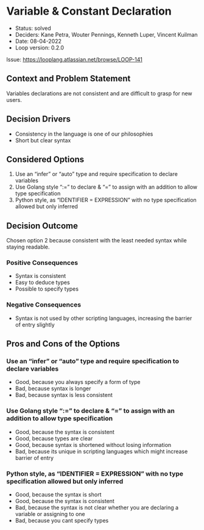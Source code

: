 # Variable & Constant Declaration

- Status: solved
- Deciders: Kane Petra, Wouter Pennings, Kenneth Luper, Vincent Kuilman
- Date: 08-04-2022
- Loop version: 0.2.0

Issue: https://looplang.atlassian.net/browse/LOOP-141

## **Context and Problem Statement**

Variables declarations are not consistent and are difficult to grasp for new users.

## **Decision Drivers**

- Consistency in the language is one of our philosophies
- Short but clear syntax

## **Considered Options**

1. Use an “infer” or “auto” type and require specification to declare variables
2. Use Golang style “:=” to declare & “=” to assign with an addition to allow type specification
3. Python style, as “IDENTIFIER = EXPRESSION” with no type specification allowed but only inferred

## **Decision Outcome**

Chosen option 2 because consistent with the least needed syntax while staying readable.

### **Positive Consequences**

- Syntax is consistent
- Easy to deduce types
- Possible to specify types

### **Negative Consequences**

- Syntax is not used by other scripting languages, increasing the barrier of entry slightly

## **Pros and Cons of the Options**

### Use an “infer” or “auto” type and require specification to declare variables

- Good, because you always specify a form of type
- Bad, because syntax is longer
- Bad, because syntax is less consistent

### Use Golang style “:=” to declare & “=” to assign with an addition to allow type specification

- Good, because the syntax is consistent
- Good, because types are clear
- Good, because syntax is shortened without losing information
- Bad, because its unique in scripting languages which might increase barrier of entry

### Python style, as “IDENTIFIER = EXPRESSION” with no type specification allowed but only inferred

- Good, because the syntax is short
- Good, because the syntax is consistent
- Bad, because the syntax is not clear whether you are declaring a variable or assigning to one
- Bad, because you cant specify types